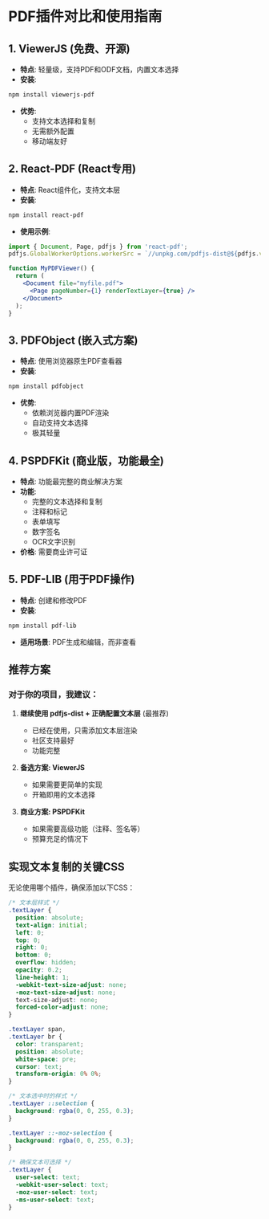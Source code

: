 # PDF插件对比和使用指南

## 1. **ViewerJS** (免费、开源)
- **特点**: 轻量级，支持PDF和ODF文档，内置文本选择
- **安装**: 
```bash
npm install viewerjs-pdf
```
- **优势**: 
  - 支持文本选择和复制
  - 无需额外配置
  - 移动端友好

## 2. **React-PDF** (React专用)
- **特点**: React组件化，支持文本层
- **安装**:
```bash
npm install react-pdf
```
- **使用示例**:
```jsx
import { Document, Page, pdfjs } from 'react-pdf';
pdfjs.GlobalWorkerOptions.workerSrc = `//unpkg.com/pdfjs-dist@${pdfjs.version}/build/pdf.worker.min.js`;

function MyPDFViewer() {
  return (
    <Document file="myfile.pdf">
      <Page pageNumber={1} renderTextLayer={true} />
    </Document>
  );
}
```

## 3. **PDFObject** (嵌入式方案)
- **特点**: 使用浏览器原生PDF查看器
- **安装**:
```bash
npm install pdfobject
```
- **优势**: 
  - 依赖浏览器内置PDF渲染
  - 自动支持文本选择
  - 极其轻量

## 4. **PSPDFKit** (商业版，功能最全)
- **特点**: 功能最完整的商业解决方案
- **功能**:
  - 完整的文本选择和复制
  - 注释和标记
  - 表单填写
  - 数字签名
  - OCR文字识别
- **价格**: 需要商业许可证

## 5. **PDF-LIB** (用于PDF操作)
- **特点**: 创建和修改PDF
- **安装**:
```bash
npm install pdf-lib
```
- **适用场景**: PDF生成和编辑，而非查看

## 推荐方案

### 对于你的项目，我建议：

1. **继续使用 pdfjs-dist + 正确配置文本层** (最推荐)
   - 已经在使用，只需添加文本层渲染
   - 社区支持最好
   - 功能完整

2. **备选方案: ViewerJS**
   - 如果需要更简单的实现
   - 开箱即用的文本选择

3. **商业方案: PSPDFKit**
   - 如果需要高级功能（注释、签名等）
   - 预算充足的情况下

## 实现文本复制的关键CSS

无论使用哪个插件，确保添加以下CSS：

```css
/* 文本层样式 */
.textLayer {
  position: absolute;
  text-align: initial;
  left: 0;
  top: 0;
  right: 0;
  bottom: 0;
  overflow: hidden;
  opacity: 0.2;
  line-height: 1;
  -webkit-text-size-adjust: none;
  -moz-text-size-adjust: none;
  text-size-adjust: none;
  forced-color-adjust: none;
}

.textLayer span,
.textLayer br {
  color: transparent;
  position: absolute;
  white-space: pre;
  cursor: text;
  transform-origin: 0% 0%;
}

/* 文本选中时的样式 */
.textLayer ::selection {
  background: rgba(0, 0, 255, 0.3);
}

.textLayer ::-moz-selection {
  background: rgba(0, 0, 255, 0.3);
}

/* 确保文本可选择 */
.textLayer {
  user-select: text;
  -webkit-user-select: text;
  -moz-user-select: text;
  -ms-user-select: text;
}
```